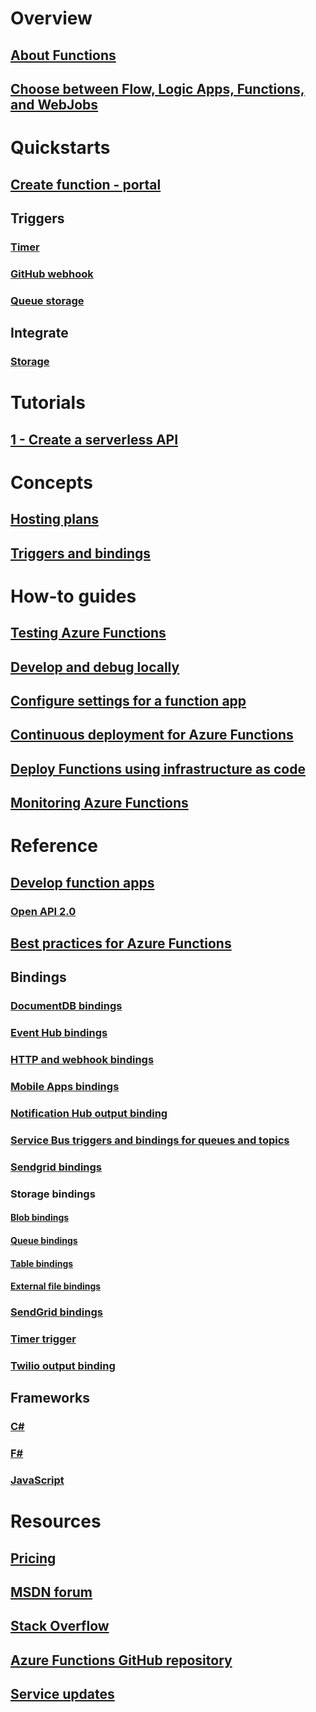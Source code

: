 # Overview
## [About Functions](functions-overview.md)
## [Choose between Flow, Logic Apps, Functions, and WebJobs](functions-compare-logic-apps-ms-flow-webjobs.md)

# Quickstarts
## [Create function - portal](functions-create-first-azure-function.md)
## Triggers
### [Timer](functions-create-scheduled-function.md)
### [GitHub webhook](functions-create-github-webhook-triggered-function.md)
### [Queue storage](functions-create-storage-queue-triggered-function.md)
## Integrate
### [Storage](functions-integrate-storage-queue-output-binding.md)

# Tutorials 
## [1 - Create a serverless API](functions-create-serverless-api.md) 

# Concepts
## [Hosting plans](functions-scale.md)
## [Triggers and bindings](functions-triggers-bindings.md)

# How-to guides
## [Testing Azure Functions](functions-test-a-function.md)
## [Develop and debug locally](functions-run-local.md)
## [Configure settings for a function app](functions-how-to-use-azure-function-app-settings.md)
## [Continuous deployment for Azure Functions](functions-continuous-deployment.md)
## [Deploy Functions using infrastructure as code](functions-infrastructure-as-code.md)
## [Monitoring Azure Functions](functions-monitoring.md)

# Reference
## [Develop function apps](functions-reference.md)
### [Open API 2.0](functions-api-definition.md)
## [Best practices for Azure Functions](functions-best-practices.md)
## Bindings
### [DocumentDB bindings](functions-bindings-documentdb.md)
### [Event Hub bindings](functions-bindings-event-hubs.md)
### [HTTP and webhook bindings](functions-bindings-http-webhook.md)
### [Mobile Apps bindings](functions-bindings-mobile-apps.md)
### [Notification Hub output binding](functions-bindings-notification-hubs.md)
### [Service Bus triggers and bindings for queues and topics](functions-bindings-service-bus.md)
### [Sendgrid bindings](functions-bindings-sendgrid.md)
### Storage bindings
#### [Blob bindings](functions-bindings-storage-blob.md)
#### [Queue bindings](functions-bindings-storage-queue.md)
#### [Table bindings](functions-bindings-storage-table.md)
#### [External file bindings](functions-bindings-external-file.md)
### [SendGrid bindings](functions-bindings-sendgrid.md)
### [Timer trigger](functions-bindings-timer.md)
### [Twilio output binding](functions-bindings-twilio.md)
## Frameworks
### [C#](functions-reference-csharp.md)
### [F#](functions-reference-fsharp.md)
### [JavaScript](functions-reference-node.md)

# Resources
## [Pricing](https://azure.microsoft.com/pricing/details/functions/)  
## [MSDN forum](https://social.msdn.microsoft.com/Forums/en-US/home?forum=AzureFunctions)
## [Stack Overflow](http://stackoverflow.com/questions/tagged/azure-functions)
## [Azure Functions GitHub repository](https://github.com/Azure/Azure-Functions/) 
## [Service updates](https://azure.microsoft.com/en-us/updates/?product=functions&updatetype=&platform=)